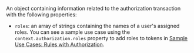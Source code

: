 An object containing information related to the authorization transaction with the following properties:

- `roles`: an array of strings containing the names of a user's assigned roles. You can see a sample use case using the `context.authorization.roles` property to add roles to tokens in [Sample Use Cases: Rules with Authorization](/authorization/concepts/sample-use-cases-rules#add-user-roles-to-tokens).